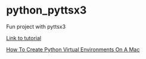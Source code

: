 # python_pyttsx3

Fun project with pyttsx3

[Link to tutorial](https://www.youtube.com/watch?v=nbX4MBzB_rg)

[How To Create Python Virtual Environments On A Mac](https://youtu.be/MzuGMSw8la0)